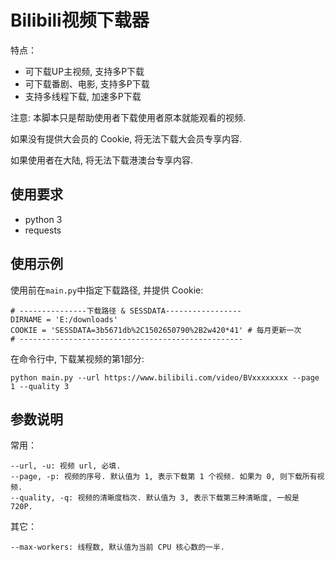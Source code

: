 # Bilibili视频下载器

特点：

- 可下载UP主视频, 支持多P下载
- 可下载番剧、电影, 支持多P下载
- 支持多线程下载, 加速多P下载

注意: 本脚本只是帮助使用者下载使用者原本就能观看的视频. 

如果没有提供大会员的 Cookie, 将无法下载大会员专享内容.

如果使用者在大陆, 将无法下载港澳台专享内容.

## 使用要求

- python 3
- requests

## 使用示例
使用前在```main.py```中指定下载路径, 并提供 Cookie:
```
# ---------------下载路径 & SESSDATA-----------------
DIRNAME = 'E:/downloads'
COOKIE = 'SESSDATA=3b5671db%2C1502650790%2B2w420*41' # 每月更新一次
# --------------------------------------------------
```

在命令行中, 下载某视频的第1部分:
```
python main.py --url https://www.bilibili.com/video/BVxxxxxxxx --page 1 --quality 3
```
## 参数说明

常用：
```
--url, -u: 视频 url, 必填.
--page, -p: 视频的序号. 默认值为 1, 表示下载第 1 个视频. 如果为 0, 则下载所有视频.
--quality, -q: 视频的清晰度档次. 默认值为 3, 表示下载第三种清晰度, 一般是 720P.
```

其它：
```
--max-workers: 线程数, 默认值为当前 CPU 核心数的一半.
```
